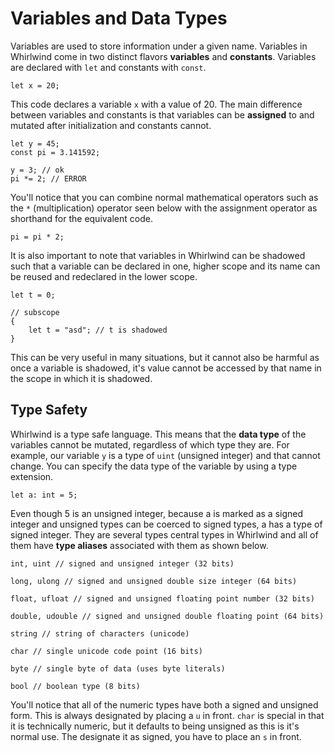 # Variables and Data Types

Variables are used to store information under a given name.  Variables
in Whirlwind come in two distinct flavors **variables** and **constants**.
Variables are declared with `let` and constants with `const`.

    let x = 20;

This code declares a variable `x` with a value of 20.  The main difference
between variables and constants is that variables can be **assigned** to
and mutated after initialization and constants cannot.  

    let y = 45;
    const pi = 3.141592;

    y = 3; // ok
    pi *= 2; // ERROR

You'll notice that you can combine normal mathematical operators such as the `*`
(multiplication) operator seen below with the assignment operator as shorthand for the
equivalent code.

    pi = pi * 2;

It is also important to note that variables in Whirlwind can be shadowed such that
a variable can be declared in one, higher scope and its name can be reused and redeclared in
the lower scope.

    let t = 0;

    // subscope
    {
        let t = "asd"; // t is shadowed
    }

This can be very useful in many situations, but it cannot also be harmful as once a variable is
shadowed, it's value cannot be accessed by that name in the scope
in which it is shadowed.

## Type Safety

Whirlwind is a type safe language.  This means that the **data type** of the variables cannot
be mutated, regardless of which type they are.  For example, our variable `y` is a type of
`uint` (unsigned integer) and that cannot change.  You can specify the data type of the variable
by using a type extension.

    let a: int = 5;

Even though 5 is an unsigned integer, because a is marked as a signed integer and unsigned types 
can be coerced to signed types, a has a type of signed integer.  They are several types
central types in Whirlwind and all of them have **type aliases** associated with them as shown
below.

    int, uint // signed and unsigned integer (32 bits)

    long, ulong // signed and unsigned double size integer (64 bits)

    float, ufloat // signed and unsigned floating point number (32 bits)

    double, udouble // signed and unsigned double floating point (64 bits)

    string // string of characters (unicode)

    char // single unicode code point (16 bits)

    byte // single byte of data (uses byte literals)

    bool // boolean type (8 bits)

You'll notice that all of the numeric types have both a signed and unsigned form.  This is always
designated by placing a `u` in front. `char` is special in that it is technically numeric, but
it defaults to being unsigned as this is it's normal use.  The designate it as signed, you have to place
an `s` in front.
